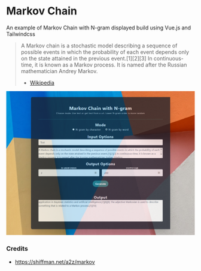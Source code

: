 # Markov Chain

An example of Markov Chain with N-gram displayed build using Vue.js and Tailwindcss

> A Markov chain is a stochastic model describing a sequence of possible events in which the probability of each event depends only on the state attained in the previous event.[1][2][3] In continuous-time, it is known as a Markov process. It is named after the Russian mathematician Andrey Markov. 
> - [Wikipedia](https://en.wikipedia.org/wiki/Markov_chain)

![Screenshot](screenshot.png)

### Credits
- https://shiffman.net/a2z/markov